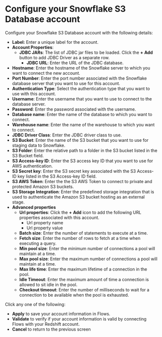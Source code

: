 # Configure your Snowflake S3 Database account

Configure your Snowflake S3 Database account with the following details:

* **Label:** Enter a unique label for the account.&#x20;
* **Account Properties**:
  * **JDBC JARs**: The list of JDBC jar files to be loaded. Click the **+** **Add** button to add JDBC Driver as a separate row.
    * **JDBC URL**: Enter the URL of the JDBC database.&#x20;
* **Hostname**: Enter the hostname of the Snowflake server to which you want to connect the new account.
* **Port Number**: Enter the port number associated with the Snowflake database server that you want to use for this account.
* **Authentication Type**: Select the authentication type that you want to use with this account.
* **Username**: Enter the username that you want to use to connect to the database server.
* **Password**: Enter the password associated with the username.
* **Database name**: Enter the name of the database to which you want to connect.
* **Warehouse name**: Enter the name of the warehouse to which you want to connect.
* **JDBC Driver Class**: Enter the JDBC driver class to use.
* **S3 Bucket**: Enter the name of the S3 bucket that you want to use for staging data to Snowflake.
* **S3 Folder**: Enter the relative path to a folder in the S3 bucket listed in the S3 Bucket field.
* **S3 Access-key ID**: Enter the S3 access key ID that you want to use for AWS authentication.
* **S3 Secret key**: Enter the S3 secret key associated with the S3 Access-ID key listed in the S3 Access-key ID field.
* **S3 AWS Token**: Enter the the S3 AWS Token to connect to private and protected Amazon S3 buckets.
* **S3 Storage Integration**: Enter the predefined storage integration that is used to authenticate the Amazon S3 bucket hosting as an external stage.
* **Advanced properties**
  * **Url properties**: Click the **+** **Add** icon to add the following URL properties associated with this account.
    * Url property name
    * Url property value
  * **Batch size**: Enter the number of statements to execute at a time.
  * **Fetch size**: Enter the number of rows to fetch at a time when executing a query.
  * **Min pool size**: Enter the minimum number of connections a pool will maintain at a time.
  * **Max pool size**: Enter the maximum number of connections a pool will maintain at a time.
  * **Max life time**: Enter the maximum lifetime of a connection in the pool.
  * **Idle Timeout**: Enter the maximum amount of time a connection is allowed to sit idle in the pool.
  * **Checkout timeout**: Enter the number of milliseconds to wait for a connection to be available when the pool is exhausted.

Click any one of the following:

* **Apply** to save your account information in Flows.
* **Validate** to verify if your account information is valid by connecting Flows with your Redshift account.
* **Cancel** to return to the previous screen
